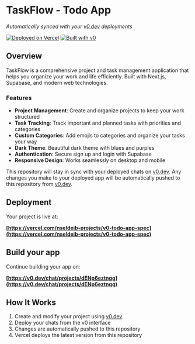 # TaskFlow - Todo App

*Automatically synced with your [v0.dev](https://v0.dev) deployments*

[![Deployed on Vercel](https://img.shields.io/badge/Deployed%20on-Vercel-black?style=for-the-badge&logo=vercel)](https://vercel.com/nseldeib-projects/v0-todo-app-spec)
[![Built with v0](https://img.shields.io/badge/Built%20with-v0.dev-black?style=for-the-badge)](https://v0.dev/chat/projects/dENp6eztngg)

## Overview

TaskFlow is a comprehensive project and task management application that helps you organize your work and life efficiently. Built with Next.js, Supabase, and modern web technologies.

### Features

- **Project Management**: Create and organize projects to keep your work structured
- **Task Tracking**: Track important and planned tasks with priorities and categories
- **Custom Categories**: Add emojis to categories and organize your tasks your way
- **Dark Theme**: Beautiful dark theme with blues and purples
- **Authentication**: Secure sign up and login with Supabase
- **Responsive Design**: Works seamlessly on desktop and mobile

This repository will stay in sync with your deployed chats on [v0.dev](https://v0.dev).
Any changes you make to your deployed app will be automatically pushed to this repository from [v0.dev](https://v0.dev).

## Deployment

Your project is live at:

**[https://vercel.com/nseldeib-projects/v0-todo-app-spec](https://vercel.com/nseldeib-projects/v0-todo-app-spec)**

## Build your app

Continue building your app on:

**[https://v0.dev/chat/projects/dENp6eztngg](https://v0.dev/chat/projects/dENp6eztngg)**

## How It Works

1. Create and modify your project using [v0.dev](https://v0.dev)
2. Deploy your chats from the v0 interface
3. Changes are automatically pushed to this repository
4. Vercel deploys the latest version from this repository
